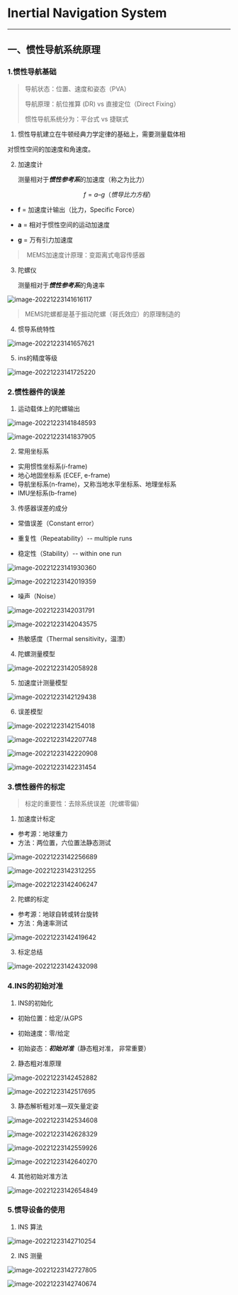 # Inertial Navigation System

------

## 一、惯性导航系统原理

### 1.惯性导航基础

> 导航状态：位置、速度和姿态（PVA）
>
> 导航原理：航位推算 (DR) vs 直接定位（Direct Fixing）
>
> 惯性导航系统分为：平台式 vs 捷联式

1. 惯性导航建立在牛顿经典力学定律的基础上，需要测量载体相

对惯性空间的加速度和角速度。

 2. 加速度计 

    测量相对于***惯性参考系***的加速度（称之为比力）

$$
f = a – g	（惯导比力方程）
$$

- **f** = 加速度计输出（比力，Specific Force）

-  **a** = 相对于惯性空间的运动加速度

-  **g** = 万有引力加速度

> ​		MEMS加速度计原理：变距离式电容传感器

 3. 陀螺仪

    测量相对于***惯性参考系***的角速率
    

![image-20221223141616117](assets/image-20221223141616117.png)

> MEMS陀螺都是基于振动陀螺（哥氏效应）的原理制造的

4. 惯导系统特性

![image-20221223141657621](assets/image-20221223141657621.png)

5. ins的精度等级

![image-20221223141725220](assets/image-20221223141725220.png)

### 2.惯性器件的误差

1. 运动载体上的陀螺输出

![image-20221223141848593](assets/image-20221223141848593.png)

![image-20221223141837905](assets/image-20221223141837905.png)

2. 常用坐标系

- 实用惯性坐标系(*i*-frame)
- 地心地固坐标系 (ECEF, e-frame)
- 导航坐标系(n-frame)，又称当地水平坐标系、地理坐标系
- IMU坐标系(b-frame)

3. 传感器误差的成分

- 常值误差（Constant error）

- 重复性（Repeatability）-- multiple runs

- 稳定性（Stability）-- within one run

![image-20221223141930360](assets/image-20221223141930360.png)

![image-20221223142019359](assets/image-20221223142019359.png)

- 噪声（Noise）

![image-20221223142031791](assets/image-20221223142031791.png)

![image-20221223142043575](assets/image-20221223142043575.png)

- 热敏感度（Thermal sensitivity，温漂）

4. 陀螺测量模型

![image-20221223142058928](assets/image-20221223142058928.png)

5. 加速度计测量模型

![image-20221223142129438](assets/image-20221223142129438.png)

6. 误差模型

![image-20221223142154018](assets/image-20221223142154018.png)

![image-20221223142207748](assets/image-20221223142207748.png)

![image-20221223142220908](assets/image-20221223142220908.png)

![image-20221223142231454](assets/image-20221223142231454.png)

### 3.惯性器件的标定

> 标定的重要性：去除系统误差（陀螺零偏）

1. 加速度计标定

- 参考源：地球重力
- 方法：两位置，六位置法静态测试

![image-20221223142256689](assets/image-20221223142256689.png)

![image-20221223142312255](assets/image-20221223142312255.png)

![image-20221223142406247](assets/image-20221223142406247.png)

2. 陀螺的标定

- 参考源：地球自转或转台旋转
- 方法：角速率测试

![image-20221223142419642](assets/image-20221223142419642.png)

3. 标定总结

![image-20221223142432098](assets/image-20221223142432098.png)

### 4.INS的初始对准

1. INS的初始化

- 初始位置：给定/从GPS

- 初始速度：零/给定

- 初始姿态：***初始对准***（静态粗对准， 非常重要）

2. 静态粗对准原理

![image-20221223142452882](assets/image-20221223142452882.png)

![image-20221223142517695](assets/image-20221223142517695.png)

3. 静态解析粗对准—双矢量定姿

![image-20221223142534608](assets/image-20221223142534608.png)

![image-20221223142628329](assets/image-20221223142628329.png)

![image-20221223142559926](assets/image-20221223142559926.png)

![image-20221223142640270](assets/image-20221223142640270.png)

4. 其他初始对准方法

![image-20221223142654849](assets/image-20221223142654849.png)

### 5.惯导设备的使用

1. INS 算法

![image-20221223142710254](assets/image-20221223142710254.png)

2. INS 测量

![image-20221223142727805](assets/image-20221223142727805.png)

![image-20221223142740674](assets/image-20221223142740674.png)
